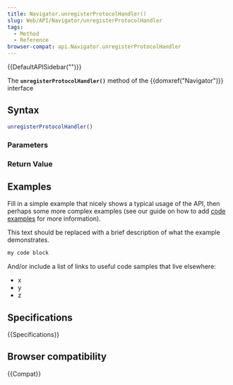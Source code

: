 ```yaml
---
title: Navigator.unregisterProtocolHandler()
slug: Web/API/Navigator/unregisterProtocolHandler
tags:
  - Method
  - Reference
browser-compat: api.Navigator.unregisterProtocolHandler
---
```

{{DefaultAPISidebar("")}}

The **`unregisterProtocolHandler()`** method of the {{domxref("Navigator")}} interface 

## Syntax

```js
unregisterProtocolHandler()
```

### Parameters



### Return Value



## Examples

Fill in a simple example that nicely shows a typical usage of the API, then perhaps some more complex examples (see our guide on how to add [code examples](/en-US/docs/MDN/Contribute/Structures/Code_examples) for more information).

This text should be replaced with a brief description of what the example demonstrates.

```js
my code block
```

And/or include a list of links to useful code samples that live elsewhere:

*   x
*   y
*   z

## Specifications

{{Specifications}}

## Browser compatibility

{{Compat}}

